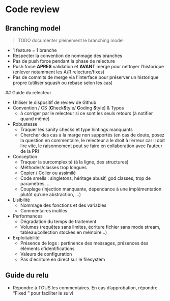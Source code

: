 # Code review

## Branching model

> TODO documenter pleinement le branching model

* 1 feature = 1 branche
* Respecter la convention de nommage des branches
* Pas de push force pendant la phase de relecture
* Push force **APRES** validation et **AVANT** merge pour nettoyer l’historique (enlever notamment les A/R relecture/fixes)
* Pas de commits de merge via l'interface pour préserver un historique propre (utiliser squash ou rebase selon les cas)

## Guide du relecteur

* Utiliser le dispositif de review de Github
* Convention / CS (**C**heck**S**tyle/ **C**oding **S**tyle) & Typos
  * à corriger par le relecteur si ce sont les seuls retours (à notifier quand même)
* Robustesse
  * Traquer les sanity checks et type hintings manquants
  * Chercher des cas à la marge non supportés (en cas de doute, posez la question en commentaire, le relecteur a le droit à l’erreur car il doit lire vite, le raisonnement peut se faire en collaboration avec l’auteur de la PR)
* Conception
  * Traquer la surcomplexité (à la ligne, des structures)
  * Méthodes/classes trop longues
  * Copier / Coller ou assimilé
  * Code smells : singletons, héritage abusif, god classes, trop de paramètres, …
  * Couplage (injection manquante, dépendance à une implémentation plutôt qu’une abstraction, …)
* Lisibilité
  * Nommage des fonctions et des variables
  * Commentaires inutiles
* Performances
  * Dégradation du temps de traitement
  * Volumes (requêtes sans limites, écriture fichier sans mode stream, tableau/collection stockés en mémoire...)
* Exploitabilité
  * Présence de logs : pertinence des messages, présences des éléments d'identifications
  * Valeurs de configuration
  * Pas d'écriture en direct sur le filesystem


## Guide du relu

* Répondre à TOUS les commentaires. En cas d’approbation, répondre “Fixed <hash>” pour faciliter le suivi

